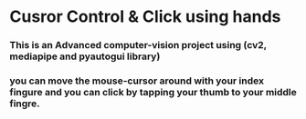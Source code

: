 # Cusror Control & Click using hands

### This is an Advanced computer-vision project using (cv2, mediapipe and pyautogui library)
### you can move the mouse-cursor around with your index fingure and you can click by tapping your thumb to your middle fingre.
